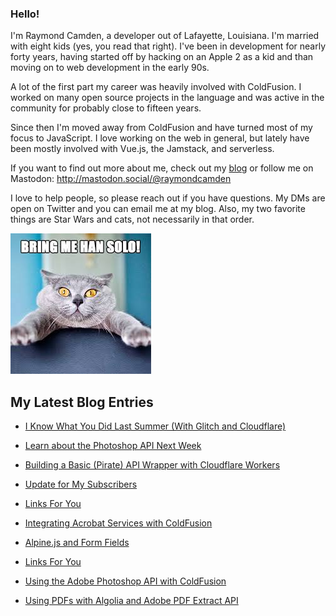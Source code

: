 ### Hello!

I'm Raymond Camden, a developer out of Lafayette, Louisiana. I'm married with eight kids (yes, you read that right). I've been in development for nearly forty years, having started off by hacking on an Apple 2 as a kid and than moving on to web development in the early 90s.

A lot of the first part my career was heavily involved with ColdFusion. I worked on many open source projects in the language and was active in the community for probably close to fifteen years. 

Since then I'm moved away from ColdFusion and have turned most of my focus to JavaScript. I love working on the web in general, but lately have been mostly involved with Vue.js, the Jamstack, and serverless. 

If you want to find out more about me, check out my [blog](https://www.raymondcamden.com) or follow me on Mastodon: <http://mastodon.social/@raymondcamden>

I love to help people, so please reach out if you have questions. My DMs are open on Twitter and you can email me at my blog. Also, my two favorite things are Star Wars and cats, not necessarily in that order.

![Star Wars cat](https://raw.githubusercontent.com/cfjedimaster/cfjedimaster/master/cat.jpg)

<!-- RSS -->
## My Latest Blog Entries

* [I Know What You Did Last Summer (With Glitch and Cloudflare)](https://www.raymondcamden.com/2023/08/04/i-know-what-you-did-last-summer-with-glitch-and-cloudflare)

* [Learn about the Photoshop API Next Week](https://www.raymondcamden.com/2023/08/03/learn-about-the-photoshop-api-next-week)

* [Building a Basic (Pirate) API Wrapper with Cloudflare Workers](https://www.raymondcamden.com/2023/08/01/building-a-basic-pirate-api-wrapper-with-cloudflare-workers)

* [Update for My Subscribers](https://www.raymondcamden.com/2023/07/31/update-for-my-subscribers)

* [Links For You](https://www.raymondcamden.com/2023/07/29/links-for-you)

* [Integrating Acrobat Services with ColdFusion](https://www.raymondcamden.com/2023/07/21/integrating-acrobat-services-with-coldfusion)

* [Alpine.js and Form Fields](https://www.raymondcamden.com/2023/07/18/alpinejs-and-form-fields)

* [Links For You](https://www.raymondcamden.com/2023/07/16/links-for-you)

* [Using the Adobe Photoshop API with ColdFusion](https://www.raymondcamden.com/2023/07/14/using-the-adobe-photoshop-api-with-coldfusion)

* [Using PDFs with Algolia and Adobe PDF Extract API](https://www.raymondcamden.com/2023/07/12/using-pdfs-with-algolia-and-adobe-pdf-extract-api)

<!-- ENDRSS -->

